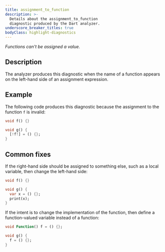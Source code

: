 ```yaml
---
title: assignment_to_function
description: >-
  Details about the assignment_to_function
  diagnostic produced by the Dart analyzer.
underscore_breaker_titles: true
bodyClass: highlight-diagnostics
---
```


_Functions can't be assigned a value._

## Description

The analyzer produces this diagnostic when the name of a function appears
on the left-hand side of an assignment expression.

## Example

The following code produces this diagnostic because the assignment to the
function `f` is invalid:

```dart
void f() {}

void g() {
  [!f!] = () {};
}
```

## Common fixes

If the right-hand side should be assigned to something else, such as a
local variable, then change the left-hand side:

```dart
void f() {}

void g() {
  var x = () {};
  print(x);
}
```

If the intent is to change the implementation of the function, then define
a function-valued variable instead of a function:

```dart
void Function() f = () {};

void g() {
  f = () {};
}
```
